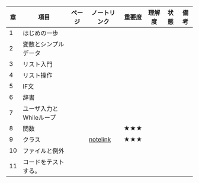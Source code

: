 
| 章   | 項目             | ページ | ノートリンク                                                                                                                                                                                                                                                                                               | 重要度 | 理解度 | 状態  | 備考  |
| --- | -------------- | --- | ---------------------------------------------------------------------------------------------------------------------------------------------------------------------------------------------------------------------------------------------------------------------------------------------------- | --- | --- | --- | --- |
| 1   | はじめの一歩         |     |                                                                                                                                                                                                                                                                                                      |     |     |     |     |
| 2   | 変数とシンプルデータ     |     |                                                                                                                                                                                                                                                                                                      |     |     |     |     |
| 3   | リスト入門          |     |                                                                                                                                                                                                                                                                                                      |     |     |     |     |
| 4   | リスト操作          |     |                                                                                                                                                                                                                                                                                                      |     |     |     |     |
| 5   | IF文            |     |                                                                                                                                                                                                                                                                                                      |     |     |     |     |
| 6   | 辞書             |     |                                                                                                                                                                                                                                                                                                      |     |     |     |     |
| 7   | ユーザ入力とWhileループ |     |                                                                                                                                                                                                                                                                                                      |     |     |     |     |
| 8   | 関数             |     |                                                                                                                                                                                                                                                                                                      | ★★★ |     |     |     |
| 9   | クラス            |     | [notelink](obsidian://open?vault=CheatSheet&file=%E5%AD%A6%E7%BF%92%E9%80%B2%E6%8D%97%E7%AE%A1%E7%90%86%2F%E6%9C%80%E7%9F%AD%E8%B7%9D%E9%9B%A2%E3%81%A70%E3%81%8B%E3%82%89%E3%81%97%E3%81%A3%E3%81%8B%E3%82%8A%E5%AD%A6%E3%81%B6Python%E5%85%A5%E9%96%80%2F9%E7%AB%A0%20%E3%82%AF%E3%83%A9%E3%82%B9) | ★★★ |     |     |     |
| 10  | ファイルと例外        |     |                                                                                                                                                                                                                                                                                                      |     |     |     |     |
| 11  | コードをテストする。     |     |                                                                                                                                                                                                                                                                                                      |     |     |     |     |
